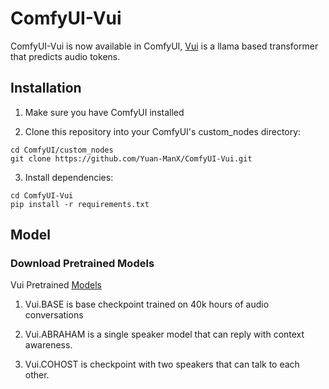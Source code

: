 # ComfyUI-Vui

ComfyUI-Vui is now available in ComfyUI, [Vui](https://github.com/fluxions-ai/vui) is a llama based transformer that predicts audio tokens.



## Installation

1. Make sure you have ComfyUI installed

2. Clone this repository into your ComfyUI's custom_nodes directory:
```
cd ComfyUI/custom_nodes
git clone https://github.com/Yuan-ManX/ComfyUI-Vui.git
```

3. Install dependencies:
```
cd ComfyUI-Vui
pip install -r requirements.txt
```


## Model


### Download Pretrained Models


Vui Pretrained [Models](https://huggingface.co/fluxions/vui)

1. Vui.BASE is base checkpoint trained on 40k hours of audio conversations

2. Vui.ABRAHAM is a single speaker model that can reply with context awareness.

3. Vui.COHOST is checkpoint with two speakers that can talk to each other.
